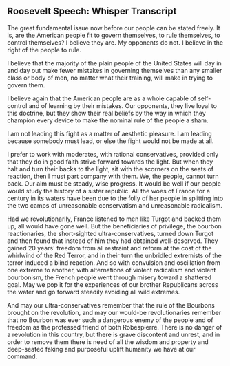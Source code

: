 ﻿## Roosevelt Speech: Whisper Transcript


The great fundamental issue now before our people can be stated freely. It is, are the American people fit to govern themselves, to rule themselves, to control themselves? I believe they are. My opponents do not. I believe in the right of the people to rule. 


I believe that the majority of the plain people of the United States will day in and day out make fewer mistakes in governing themselves than any smaller class or body of men, no matter what their training, will make in trying to govern them.


I believe again that the American people are as a whole capable of self-control and of learning by their mistakes. Our opponents, they live loyal to this doctrine, but they show their real beliefs by the way in which they champion every device to make the nominal rule of the people a sham.


I am not leading this fight as a matter of aesthetic pleasure. I am leading because somebody must lead, or else the fight would not be made at all. 


I prefer to work with moderates, with rational conservatives, provided only that they do in good faith strive forward towards the light. But when they halt and turn their backs to the light, sit with the scorners on the seats of reaction, then I must part company with them. We, the people, cannot turn back. Our aim must be steady, wise progress. It would be well if our people would study the history of a sister republic. All the woes of France for a century in its waters have been due to the folly of her people in splitting into the two camps of unreasonable conservatism and unreasonable radicalism.


Had we revolutionarily, France listened to men like Turgot and backed them up, all would have gone well. But the beneficiaries of privilege, the bourbon reactionaries, the short-sighted ultra-conservatives, turned down Turgot and then found that instead of him they had obtained well-deserved. 
They gained 20 years' freedom from all restraint and reform at the cost of the whirlwind of the Red Terror, and in their turn the unbridled extremists of the terror induced a blind reaction. And so with convulsion and oscillation from one extreme to another, with alternations of violent radicalism and violent bourbonism, the French people went through misery toward a shattered goal. May we pop it for the experiences of our brother Republicans across the water and go forward steadily avoiding all wild extremes.


And may our ultra-conservatives remember that the rule of the Bourbons brought on the revolution, and may our would-be revolutionaries remember that no Bourbon was ever such a dangerous enemy of the people and of freedom as the professed friend of both Robespierre. There is no danger of a revolution in this country, but there is grave discontent and unrest, and in order to remove them there is need of all the wisdom and property and deep-seated faking and purposeful uplift humanity we have at our command.